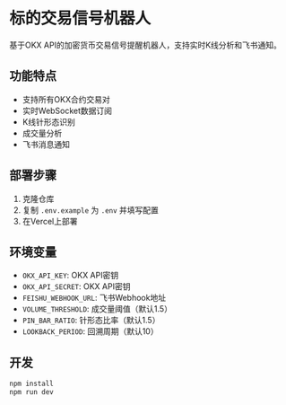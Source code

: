 # 标的交易信号机器人

基于OKX API的加密货币交易信号提醒机器人，支持实时K线分析和飞书通知。

## 功能特点

- 支持所有OKX合约交易对
- 实时WebSocket数据订阅
- K线针形态识别
- 成交量分析
- 飞书消息通知

## 部署步骤

1. 克隆仓库
2. 复制 `.env.example` 为 `.env` 并填写配置
3. 在Vercel上部署

## 环境变量

- `OKX_API_KEY`: OKX API密钥
- `OKX_API_SECRET`: OKX API密钥
- `FEISHU_WEBHOOK_URL`: 飞书Webhook地址
- `VOLUME_THRESHOLD`: 成交量阈值（默认1.5）
- `PIN_BAR_RATIO`: 针形态比率（默认1.5）
- `LOOKBACK_PERIOD`: 回溯周期（默认10）

## 开发

```bash
npm install
npm run dev
